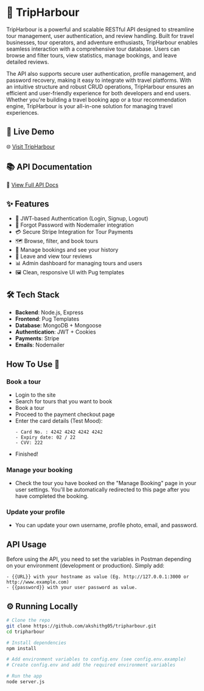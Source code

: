 # 🌊 TripHarbour

TripHarbour is a powerful and scalable RESTful API designed to streamline tour management, user authentication, and review handling. Built for travel businesses, tour operators, and adventure enthusiasts, TripHarbour enables seamless interaction with a comprehensive tour database. Users can browse and filter tours, view statistics, manage bookings, and leave detailed reviews.

The API also supports secure user authentication, profile management, and password recovery, making it easy to integrate with travel platforms. With an intuitive structure and robust CRUD operations, TripHarbour ensures an efficient and user-friendly experience for both developers and end users. Whether you're building a travel booking app or a tour recommendation engine, TripHarbour is your all-in-one solution for managing travel experiences.

## 🚀 Live Demo

🌐 [Visit TripHarbour](https://tripharbour.onrender.com/)

## 📚 API Documentation

📘 [View Full API Docs](https://documenter.getpostman.com/view/28453867/2sAYkAQ2Wx)

## ✨ Features

- 🔐 JWT-based Authentication (Login, Signup, Logout)
- 📧 Forgot Password with Nodemailer integration
- 💳 Secure Stripe Integration for Tour Payments
- 🗺️ Browse, filter, and book tours
- 📅 Manage bookings and see your history
- 📝 Leave and view tour reviews
- 📊 Admin dashboard for managing tours and users
- 🖼️ Clean, responsive UI with Pug templates

## 🛠 Tech Stack

- **Backend**: Node.js, Express
- **Frontend**: Pug Templates
- **Database**: MongoDB + Mongoose
- **Authentication**: JWT + Cookies
- **Payments**: Stripe
- **Emails**: Nodemailer

## How To Use 🤔

### Book a tour

- Login to the site
- Search for tours that you want to book
- Book a tour
- Proceed to the payment checkout page
- Enter the card details (Test Mood):
  ```
  - Card No. : 4242 4242 4242 4242
  - Expiry date: 02 / 22
  - CVV: 222
  ```
- Finished!

### Manage your booking

- Check the tour you have booked on the "Manage Booking" page in your user settings. You'll be automatically redirected to this
  page after you have completed the booking.

### Update your profile

- You can update your own username, profile photo, email, and password.

## API Usage

Before using the API, you need to set the variables in Postman depending on your environment (development or production). Simply add:

```
- {{URL}} with your hostname as value (Eg. http://127.0.0.1:3000 or http://www.example.com)
- {{password}} with your user password as value.
```

## ⚙️ Running Locally

```bash
# Clone the repo
git clone https://github.com/akshithg05/tripharbour.git
cd tripharbour

# Install dependencies
npm install

# Add environment variables to config.env (see config.env.example)
# Create config.env and add the required environment variables

# Run the app
node server.js
